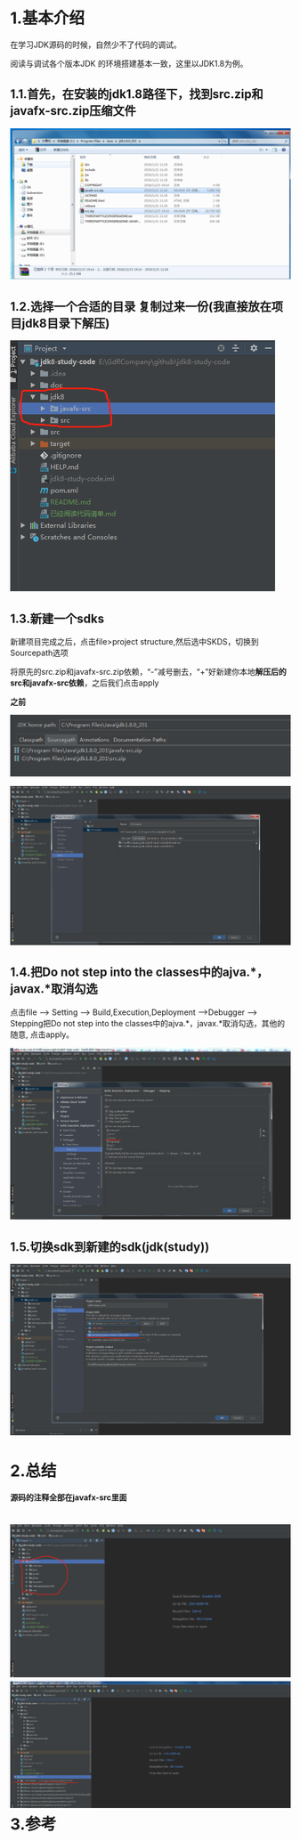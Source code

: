 # 1.基本介绍

在学习JDK源码的时候，自然少不了代码的调试。

阅读与调试各个版本JDK 的环境搭建基本一致，这里以JDK1.8为例。

## 1.1.首先，在安装的jdk1.8路径下，找到src.zip和javafx-src.zip压缩文件

![img](/static/image/微信截图_20200426161523.png)

## 1.2.选择一个合适的目录 复制过来一份\(我直接放在项目jdk8目录下解压\)

![img](/static/image/微信截图_20200426161704.png)

## 1.3.新建一个sdks

新建项目完成之后，点击file&gt;project structure,然后选中SKDS，切换到Sourcepath选项

将原先的src.zip和javafx-src.zip依赖，“-”减号删去，“+”好新建你本地**解压后的src和javafx-src依赖**，之后我们点击apply

**之前**

![img](/static/image/微信截图_20200426162710.png)

![img](/static/image/微信截图_20200426161814.png)

## 1.4.把Do not step into the classes中的ajva.\*，javax.\*取消勾选

点击file --&gt; Setting --&gt; Build,Execution,Deployment --&gt;Debugger --&gt; Stepping把Do not step into the classes中的ajva.\*，javax.\*取消勾选，其他的随意, 点击apply。

![img](/static/image/微信截图_20200426161917.png)

## 1.5.切换sdk到新建的sdk\(jdk\(study\)\)

![img](/static/image/微信截图_20200426162205.png)

# 2.总结

**源码的注释全部在javafx-src里面**

# ![img](/static/image/微信截图_20200426162007.png) ![img](/static/image/微信截图_20200426162432.png)3.参考



